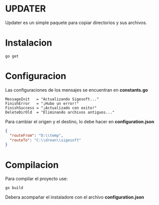 # UPDATER

Updater es un simple paquete para copiar directorios y sus archivos.

# Instalacion

```
go get
```

# Configuracion

Las configuraciones de los mensajes se encuentran en **constants.go**

```
MessageInit   = "Actualizando Sigesoft..."
FinishError   = "¡Hubo un error!"
FinishSuccess = "¡Actualizado con exito!"
DeleteDirOld  = "Eliminando archivos antiguos..."
```

Para cambiar el origen y el destino, lo debe hacer en **configuration.json**

```json
{
  "routeFrom": "D:\\temp",
  "routeTo": "C:\\drean\\sigesoft"
}
```

# Compilacion

Para compilar el proyecto use:

```
go build
```
Debera acompañar el instaladore con el archivo **configuration.json**
